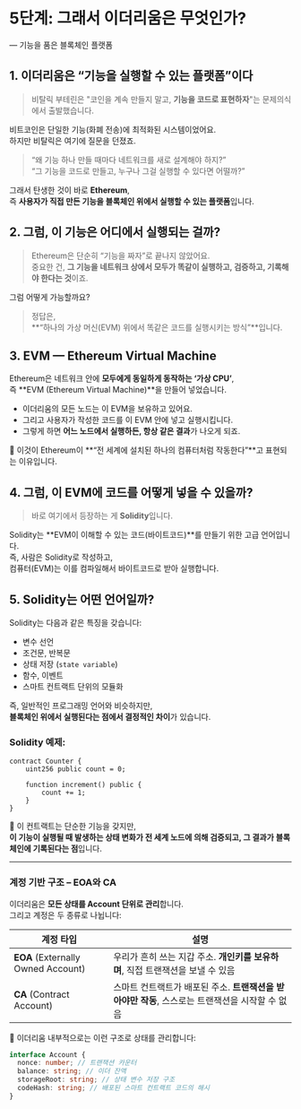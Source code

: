 # 5단계: **그래서 이더리움은 무엇인가?**

— 기능을 품은 블록체인 플랫폼

## 1. **이더리움은 “기능을 실행할 수 있는 플랫폼”이다**

> 비탈릭 부테린은 "코인을 계속 만들지 말고, **기능을 코드로 표현하자**"는 문제의식에서 출발했습니다.

비트코인은 단일한 기능(화폐 전송)에 최적화된 시스템이었어요.  
하지만 비탈릭은 여기에 질문을 던졌죠.

> “왜 기능 하나 만들 때마다 네트워크를 새로 설계해야 하지?”  
> “그 기능을 코드로 만들고, 누구나 그걸 실행할 수 있다면 어떨까?”

그래서 탄생한 것이 바로 **Ethereum**,  
즉 **사용자가 직접 만든 기능을 블록체인 위에서 실행할 수 있는 플랫폼**입니다.

## 2. 그럼, 이 기능은 어디에서 실행되는 걸까?

> Ethereum은 단순히 “기능을 짜자”로 끝나지 않았어요.  
> 중요한 건, **그 기능을 네트워크 상에서 모두가 똑같이 실행하고, 검증하고, 기록해야 한다는 것**이죠.

그럼 어떻게 가능할까요?

> 정답은,  
> **“하나의 가상 머신(EVM) 위에서 똑같은 코드를 실행시키는 방식”**입니다.

## 3. EVM — Ethereum Virtual Machine

Ethereum은 네트워크 안에 **모두에게 동일하게 동작하는 ‘가상 CPU’**,  
즉 **EVM (Ethereum Virtual Machine)**을 만들어 넣었습니다.

- 이더리움의 모든 노드는 이 EVM을 보유하고 있어요.
- 그리고 사용자가 작성한 코드를 이 EVM 안에 넣고 실행시킵니다.
- 그렇게 하면 **어느 노드에서 실행하든, 항상 같은 결과**가 나오게 되죠.

📌 이것이 Ethereum이 **“전 세계에 설치된 하나의 컴퓨터처럼 작동한다”**고 표현되는 이유입니다.

## 4. 그럼, 이 EVM에 코드를 어떻게 넣을 수 있을까?

> 바로 여기에서 등장하는 게 **Solidity**입니다.

Solidity는 **EVM이 이해할 수 있는 코드(바이트코드)**를 만들기 위한 고급 언어입니다.  
즉, 사람은 Solidity로 작성하고,  
컴퓨터(EVM)는 이를 컴파일해서 바이트코드로 받아 실행합니다.

## 5. Solidity는 어떤 언어일까?

Solidity는 다음과 같은 특징을 갖습니다:

- 변수 선언
- 조건문, 반복문
- 상태 저장 (`state variable`)
- 함수, 이벤트
- 스마트 컨트랙트 단위의 모듈화

즉, 일반적인 프로그래밍 언어와 비슷하지만,  
**블록체인 위에서 실행된다는 점에서 결정적인 차이**가 있습니다.

### Solidity 예제:

```solidity
contract Counter {
    uint256 public count = 0;

    function increment() public {
        count += 1;
    }
}
```

📍 이 컨트랙트는 단순한 기능을 갖지만,  
**이 기능이 실행될 때 발생하는 상태 변화가 전 세계 노드에 의해 검증되고, 그 결과가 블록체인에 기록된다는 점**입니다.

---

### **계정 기반 구조 – EOA와 CA**

이더리움은 **모든 상태를 Account 단위로 관리**합니다.  
그리고 계정은 두 종류로 나뉩니다:

| 계정 타입                          | 설명                                                                                            |
| ---------------------------------- | ----------------------------------------------------------------------------------------------- |
| **EOA** (Externally Owned Account) | 우리가 흔히 쓰는 지갑 주소. **개인키를 보유하며**, 직접 트랜잭션을 보낼 수 있음                 |
| **CA** (Contract Account)          | 스마트 컨트랙트가 배포된 주소. **트랜잭션을 받아야만 작동**, 스스로는 트랜잭션을 시작할 수 없음 |

📌 이더리움 내부적으로는 이런 구조로 상태를 관리합니다:

```ts
interface Account {
  nonce: number; // 트랜잭션 카운터
  balance: string; // 이더 잔액
  storageRoot: string; // 상태 변수 저장 구조
  codeHash: string; // 배포된 스마트 컨트랙트 코드의 해시
}
```

